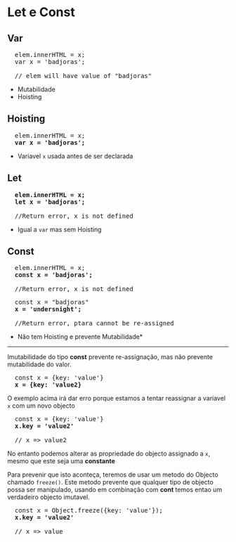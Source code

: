 # Let e Const

## Var
<pre>
  elem.innerHTML = x;
  var x = 'badjoras';
  
  // elem will have value of "badjoras"
</pre>

- Mutabilidade
- Hoisting

## Hoisting
<pre>
  elem.innerHTML = x;
  <b>var x = 'badjoras';</b>
</pre>
- Variavel `x` usada antes de ser declarada

## Let
<pre>
  <b>elem.innerHTML = x;</b>
  <b>let x = 'badjoras';</b>
  
  //Return error, x is not defined
</pre>

- Igual a `var` mas sem Hoisting

## Const
<pre>
  elem.innerHTML = x;
  <b>const x = 'badjoras';</b>
  
  //Return error, x is not defined
</pre>

<pre>
  const x = "badjoras"
  <b>x = 'undersnight';</b>
  
  //Return error, ptara cannot be re-assigned
</pre>

- Não tem Hoisting e prevente Mutabilidade*

***

Imutabilidade do tipo **const** prevente re-assignação, mas não prevente mutabilidade do valor.

<pre>
  const x = {key: 'value'}
  <b>x = {key: 'value2}</b>
</pre>
O exemplo acima irá dar erro porque estamos a tentar reassignar a variavel `x` com um novo objecto

<pre>
  const x = {key: 'value'}
  <b>x.key = 'value2'</b>
  
  // x => value2
</pre>

No entanto podemos alterar as propriedade do objecto assignado a `x`, mesmo que este seja uma **constante**


Para prevenir que isto aconteça, teremos de usar um metodo do Objecto chamado `freeze()`. 
Este metodo prevente que qualquer tipo de objecto possa ser manipulado, usando em combinação com **cont** temos entao um verdadeiro objecto imutavel.

<pre>
  const x = Object.freeze({key: 'value'});
  <b>x.key = 'value2'</b>
  
  // x => value
</pre>
